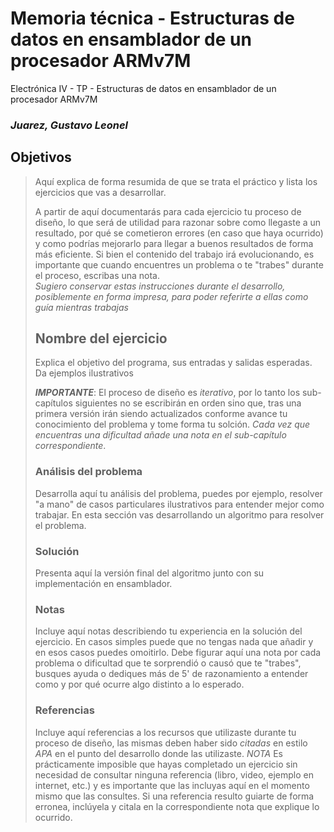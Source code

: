 # Memoria técnica - Estructuras de datos en ensamblador de un procesador ARMv7M

Electrónica IV - TP - Estructuras de datos en ensamblador de un procesador ARMv7M

### ***Juarez, Gustavo Leonel***

## Objetivos

> Aquí explica de forma resumida de que se trata el práctico y lista los
> ejercicios que vas a desarrollar.
>
> A partir de aquí documentarás para cada ejercicio tu proceso de diseño, lo que
> será de utilidad para razonar sobre como llegaste a un resultado, por qué
> se cometieron errores (en caso que haya ocurrido) y como podrías mejorarlo
> para llegar a buenos resultados de forma más eficiente. Si bien el contenido
> del trabajo irá evolucionando, es importante que cuando encuentres un problema
> o te "trabes" durante el proceso, escribas una nota.  
> *Sugiero conservar estas instrucciones durante el desarrollo, posiblemente
> en forma impresa, para poder referirte a ellas como guía mientras trabajas*
>
> ## Nombre del ejercicio
>
> Explica el objetivo del programa, sus entradas y salidas esperadas. Da
> ejemplos ilustrativos
>
> ***IMPORTANTE***: El proceso de diseño es *iterativo*, por lo tanto los
> sub-capítulos siguientes no se escribirán en orden sino que, tras una primera
> versión irán siendo actualizados conforme avance tu conocimiento del problema
> y tome forma tu solción. *Cada vez que encuentras una dificultad añade una
> nota en el sub-capítulo correspondiente*.
>
> ### Análisis del problema
>
> Desarrolla aquí tu análisis del problema, puedes por ejemplo, resolver
> "a mano" de casos particulares ilustrativos para entender mejor como trabajar.
> En esta sección vas desarrollando un algoritmo para resolver el problema.
>
> ### Solución
>
> Presenta aquí la versión final del algoritmo junto con su implementación en
> ensamblador.
>
> ### Notas
>
> Incluye aquí notas describiendo tu experiencia en la solución del ejercicio.
> En casos simples puede que no tengas nada que añadir y en esos casos puedes
> omoitirlo. Debe figurar aquí una nota por cada problema o dificultad que te
> sorprendió o causó que te "trabes", busques ayuda o dediques más de 5' de
> razonamiento a entender como y por qué ocurre algo distinto a lo esperado.
>
> ### Referencias
>
> Incluye aquí referencias a los recursos que utilizaste durante tu proceso de
> diseño, las mismas deben haber sido *citadas* en estilo *APA* en el punto
> del desarrollo donde las utilizaste.
> *NOTA* Es prácticamente imposible que hayas completado un ejercicio sin
> necesidad de consultar ninguna referencia (libro, video, ejemplo en internet,
> etc.) y es importante que las incluyas aquí en el momento mismo que las
> consultes. Si una referencia resulto guiarte de forma erronea, inclúyela y
> citala en la correspondiente nota que explique lo ocurrido.
>
